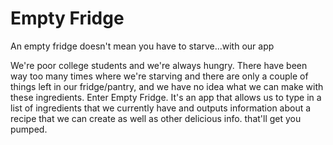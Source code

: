 # Empty Fridge
An empty fridge doesn't mean you have to starve...with our app

We're poor college students and we're always hungry. There have been way too many times where we're starving and there are only a couple of things left in our fridge/pantry, and we have no idea what we can make with these ingredients. Enter Empty Fridge. It's an app that allows us to type in a list of ingredients that we currently have and outputs information about a recipe that we can create as well as other delicious info. that'll get you pumped.
